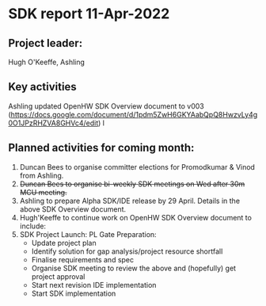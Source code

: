 # SDK report 11-Apr-2022

## Project leader: 
Hugh O'Keeffe, Ashling

## Key activities
Ashling updated  OpenHW SDK Overview document to v003 (https://docs.google.com/document/d/1pdm5ZwH6GKYAabQpQ8HwzvLy4g0O1JPzRHZVA8GHVc4/edit) l

## Planned activities for coming month:
1. Duncan Bees to organise committer elections for Promodkumar & Vinod from Ashling.
2. ~~Duncan Bees to organise bi-weekly SDK meetings on Wed after 30m MCU meeting.~~
3. Ashling to prepare Alpha SDK/IDE release by 29 April. Details in the above SDK Overview document.
4. Hugh'Keeffe to continue work on OpenHW SDK Overview document to include:
5. SDK Project Launch: PL Gate Preparation:
   * Update project plan
   * Identify solution for gap analysis/project resource shortfall
   * Finalise requirements and spec
   * Organise SDK meeting to review the above and (hopefully) get project approval
   * Start next revision IDE implementation
   * Start SDK implementation
